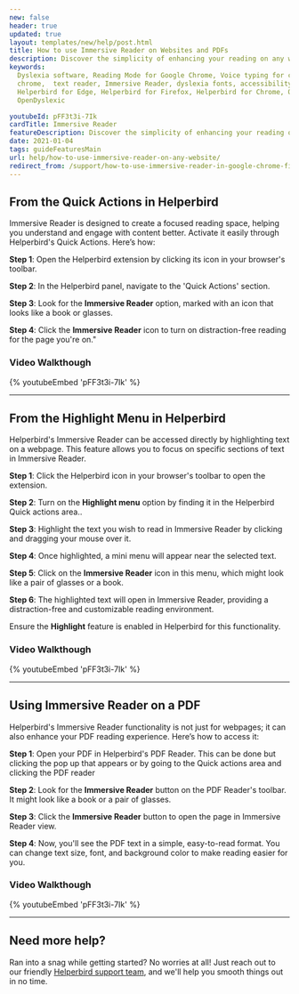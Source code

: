 ```yaml
---
new: false
header: true
updated: true
layout: templates/new/help/post.html
title: How to use Immersive Reader on Websites and PDFs
description: Discover the simplicity of enhancing your reading on any website or PDF with Microsoft's Immersive Reader. We'll show you how to get started!
keywords:
  Dyslexia software, Reading Mode for Google Chrome, Voice typing for chrome, Text to speech for
  chrome,  text reader, Immersive Reader, dyslexia fonts, accessibility software, dyslexia software,
  Helperbird for Edge, Helperbird for Firefox, Helperbird for Chrome, Opendyslexic for Chrome,
  OpenDyslexic

youtubeId: pFF3t3i-7Ik
cardTitle: Immersive Reader
featureDescription: Discover the simplicity of enhancing your reading on any website or PDF with Microsoft's Immersive Reader. We'll show you how to get started!
date: 2021-01-04
tags: guideFeaturesMain
url: help/how-to-use-immersive-reader-on-any-website/
redirect_from: /support/how-to-use-immersive-reader-in-google-chrome-firefox-edge/
---
```




## From the Quick Actions in Helperbird

Immersive Reader is designed to create a focused reading space, helping you understand and engage with content better. Activate it easily through Helperbird's Quick Actions. Here’s how:



**Step 1**: Open the Helperbird extension by clicking its icon in your browser's toolbar.

**Step 2**: In the Helperbird panel, navigate to the 'Quick Actions' section.

**Step 3**: Look for the **Immersive Reader** option, marked with an icon that looks like a book or glasses.

**Step 4**: Click the **Immersive Reader** icon to turn on distraction-free reading for the page you're on."


### Video Walkthough



{% youtubeEmbed 'pFF3t3i-7Ik' %}


---

## From the Highlight Menu in Helperbird

Helperbird's Immersive Reader can be accessed directly by highlighting text on a webpage. This feature allows you to focus on specific sections of text in Immersive Reader.


**Step 1**: Click the Helperbird icon in your browser's toolbar to open the extension.

**Step 2**: Turn on the **Highlight menu** option by finding it in the Helperbird Quick actions area..

**Step 3**: Highlight the text you wish to read in Immersive Reader by clicking and dragging your mouse over it.

**Step 4**: Once highlighted, a mini menu will appear near the selected text. 

**Step 5**: Click on the **Immersive Reader** icon in this menu, which might look like a pair of glasses or a book.

**Step 6**: The highlighted text will open in Immersive Reader, providing a distraction-free and customizable reading environment.

Ensure the **Highlight** feature is enabled in Helperbird for this functionality.


### Video Walkthough

{% youtubeEmbed 'pFF3t3i-7Ik' %}



---


## Using Immersive Reader on a PDF

Helperbird's Immersive Reader functionality is not just for webpages; it can also enhance your PDF reading experience. Here’s how to access it:



**Step 1**: Open your PDF in Helperbird's PDF Reader.  This can be done but clicking the pop up that appears or by going to the Quick actions area and clicking the PDF reader

**Step 2**: Look for the **Immersive Reader** button on the PDF Reader's toolbar. It might look like a book or a pair of glasses.

**Step 3**: Click the **Immersive Reader** button to open the page in Immersive Reader view.

**Step 4**: Now, you'll see the PDF text in a simple, easy-to-read format. You can change text size, font, and background color to make reading easier for you.




### Video Walkthough


{% youtubeEmbed 'pFF3t3i-7Ik' %}


---


## Need more help?

Ran into a snag while getting started? No worries at all! Just reach out to our friendly [Helperbird support team](/support/), and we'll help you smooth things out in no time.


